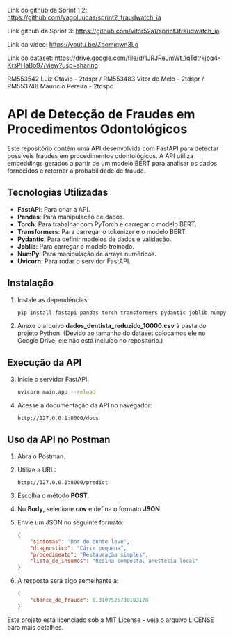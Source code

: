 Link do github da Sprint 1 2: https://github.com/yagoluucas/sprint2_fraudwatch_ia

Link github da Sprint 3: https://github.com/vitor52a1/sprint3fraudwatch_ia

Link do vídeo: https://youtu.be/Zbomiqwn3Lo

Link do dataset: https://drive.google.com/file/d/1JRJReJmWt_1qTdtrkjpq4-KrsPHaBo97/view?usp=sharing

RM553542 Luiz Otávio - 2tdspr /
RM553483 Vitor de Melo - 2tdspr /
RM553748 Mauricio Pereira - 2tdspc

# API de Detecção de Fraudes em Procedimentos Odontológicos

Este repositório contém uma API desenvolvida com FastAPI para detectar possíveis fraudes em procedimentos odontológicos. A API utiliza embeddings gerados a partir de um modelo BERT para analisar os dados fornecidos e retornar a probabilidade de fraude.

## Tecnologias Utilizadas

- **FastAPI**: Para criar a API.
- **Pandas**: Para manipulação de dados.
- **Torch**: Para trabalhar com PyTorch e carregar o modelo BERT.
- **Transformers**: Para carregar o tokenizer e o modelo BERT.
- **Pydantic**: Para definir modelos de dados e validação.
- **Joblib**: Para carregar o modelo treinado.
- **NumPy**: Para manipulação de arrays numéricos.
- **Uvicorn**: Para rodar o servidor FastAPI.

## Instalação


1. Instale as dependências:
   ```sh
   pip install fastapi pandas torch transformers pydantic joblib numpy uvicorn
   ```

2. Anexe o arquivo **dados_dentista_reduzido_10000.csv** à pasta do projeto Python. (Devido ao tamanho do dataset colocamos ele no Google Drive, ele não está incluído no repositório.)

## Execução da API

3. Inicie o servidor FastAPI:
   ```sh
   uvicorn main:app --reload
   ```

4. Acesse a documentação da API no navegador:
   ```
   http://127.0.0.1:8000/docs
   ```

## Uso da API no Postman

1. Abra o Postman.
2. Utilize a URL:
   ```
   http://127.0.0.1:8000/predict
   ```
3. Escolha o método **POST**.
4. No **Body**, selecione **raw** e defina o formato **JSON**.
5. Envie um JSON no seguinte formato:
   ```json
   {
       "sintomas": "Dor de dente leve",
       "diagnostico": "Cárie pequena",
       "procedimento": "Restauração simples",
       "lista_de_insumos": "Resina composta, anestesia local"
   }
   ```

6. A resposta será algo semelhante a:
   ```json
   {
       "chance_de_fraude": 0.3107525730183178
   }
   ```



Este projeto está licenciado sob a MIT License - veja o arquivo LICENSE para mais detalhes.


